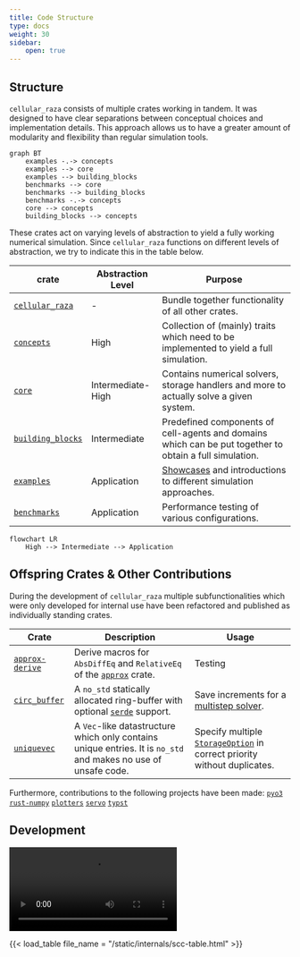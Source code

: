 ```yaml
---
title: Code Structure
type: docs
weight: 30
sidebar:
    open: true
---
```


## Structure

`cellular_raza` consists of multiple crates working in tandem.
It was designed to have clear separations between conceptual choices and implementation details.
This approach allows us to have a greater amount of modularity and flexibility than regular
simulation tools.

```mermaid
graph BT
    examples -.-> concepts
    examples --> core
    examples --> building_blocks
    benchmarks --> core
    benchmarks --> building_blocks
    benchmarks -.-> concepts
    core --> concepts
    building_blocks --> concepts
```

These crates act on varying levels of abstraction to yield a fully working numerical simulation.
Since `cellular_raza` functions on different levels of abstraction, we try to indicate this in the
table below.

| crate | Abstraction Level | Purpose |
| --- | --- | --- |
| [`cellular_raza`](/docs/cellular_raza) | - | Bundle together functionality of all other crates. |
| [`concepts`](/docs/cellular_raza_concepts) | High | Collection of (mainly) traits which need to be implemented to yield a full simulation. |
| [`core`](/docs/cellular_raza_core) | Intermediate-High | Contains numerical solvers, storage handlers and more to actually solve a given system. |
| [`building_blocks`](/docs/cellular_raza_building_blocks) | Intermediate | Predefined components of cell-agents and domains which can be put together to obtain a full simulation. |
| [`examples`](https://github.com/jonaspleyer/cellular_raza/tree/master/cellular_raza-examples) | Application | [Showcases](/showcase) and introductions to different simulation approaches. |
| [`benchmarks`](/benchmarks) | Application | Performance testing of various configurations. |

```mermaid
flowchart LR
    High --> Intermediate --> Application
```

## Offspring Crates & Other Contributions

During the development of `cellular_raza` multiple subfunctionalities which were only developed for
internal use have been refactored and published as individually standing crates.

| Crate | Description | Usage |
| --- | --- | --- |
| [`approx-derive`](https://crates.io/crates/approx-derive) | Derive macros for `AbsDiffEq` and `RelativeEq` of the [`approx`](https://crates.io/crates/approx) crate. | Testing |
| [`circ_buffer`](https://crates.io/crates/circ_buffer) | A `no_std` statically allocated ring-buffer with optional [`serde`](https://serde.rs) support. | Save increments for a [multistep solver](https://en.wikipedia.org/wiki/Linear_multistep_method). |
| [`uniquevec`](https://crates.io/crates/uniquevec) | A `Vec`-like datastructure which only contains unique entries. It is `no_std` and makes no use of unsafe code. | Specify multiple [`StorageOption`](/docs/cellular_raza_core/storage/enum.StorageOption.html) in correct priority without duplicates. |

Furthermore, contributions to the following projects have been made:
[`pyo3`](https://github.com/PyO3/pyo3)
[`rust-numpy`](https://github.com/PyO3/rust-numpy)
[`plotters`](https://github.com/plotters-rs/plotters)
[`servo`](https://github.com/servo/servo)
[`typst`](https://github.com/typst/packages)

## Development

<video src="/internals/cellular_raza-development-gource.mp4" controls style="width: minmax(100%, 1280px);">
</video>

{{< load_table file_name = "/static/internals/scc-table.html" >}}
